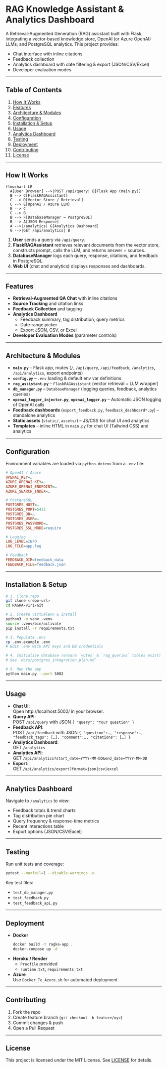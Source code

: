 # RAG Knowledge Assistant & Analytics Dashboard

A Retrieval-Augmented Generation (RAG) assistant built with Flask, integrating a vector‐based knowledge store, OpenAI (or Azure OpenAI) LLMs, and PostgreSQL analytics. This project provides:
- Chat interface with inline citations  
- Feedback collection  
- Analytics dashboard with date filtering & export (JSON/CSV/Excel)  
- Developer evaluation modes  

---

## Table of Contents

1. [How It Works](#how-it-works)  
2. [Features](#features)  
3. [Architecture & Modules](#architecture--modules)  
4. [Configuration](#configuration)  
5. [Installation & Setup](#installation--setup)  
6. [Usage](#usage)  
7. [Analytics Dashboard](#analytics-dashboard)  
8. [Testing](#testing)  
9. [Deployment](#deployment)  
10. [Contributing](#contributing)  
11. [License](#license)  

---

## How It Works

```mermaid
flowchart LR
  A[User Browser] -->|POST /api/query| B[Flask App (main.py)]
  B --> C[FlaskRAGAssistant]
  C --> D[Vector Store / Retrieval]
  C --> E[OpenAI / Azure LLM]
  E --> C
  C --> B
  B --> F[DatabaseManager → PostgreSQL]
  B --> A[JSON Response]
  A -->|/analytics| G[Analytics Dashboard]
  G -->|GET /api/analytics| B
```

1. **User** sends a query via `/api/query`.
2. **FlaskRAGAssistant** retrieves relevant documents from the vector store, constructs prompt, calls the LLM, and returns answer + sources.
3. **DatabaseManager** logs each query, response, citations, and feedback in PostgreSQL.
4. **Web UI** (chat and analytics) displays responses and dashboards.

---

## Features

- **Retrieval-Augmented QA Chat** with inline citations  
- **Source Tracking** and citation links  
- **Feedback Collection** and tagging  
- **Analytics Dashboard**  
  - Feedback summary, tag distribution, query metrics  
  - Date‐range picker  
  - Export JSON, CSV, or Excel  
- **Developer Evaluation Modes** (parameter controls)  

---

## Architecture & Modules

- **`main.py`** – Flask app, routes (`/`, `/api/query`, `/api/feedback`, `/analytics`, `/api/analytics`, export endpoints)  
- **`config.py`** – `.env` loading & default env var definitions  
- **`rag_assistant.py`** – `FlaskRAGAssistant` (vector retrieval + LLM wrapper)  
- **`db_manager.py`** – `DatabaseManager` (logging queries, feedback, analytics queries)  
- **`openai_logger_injector.py`**, **`openai_logger.py`** – Automatic JSON logging of OpenAI calls  
- **Feedback dashboards** (`export_feedback.py`, `feedback_dashboard*.py`) – standalone analytics  
- **Static assets** (`static/`, `assets/`) – JS/CSS for chat UI and analytics  
- **Templates** – inline HTML in `main.py` for chat UI (Tailwind CSS) and analytics  

---

## Configuration

Environment variables are loaded via `python-dotenv` from a `.env` file:

```ini
# OpenAI / Azure
OPENAI_KEY=…
AZURE_OPENAI_KEY=…
AZURE_OPENAI_ENDPOINT=…
AZURE_SEARCH_INDEX=…

# PostgreSQL
POSTGRES_HOST=…
POSTGRES_PORT=5432
POSTGRES_DB=…
POSTGRES_USER=…
POSTGRES_PASSWORD=…
POSTGRES_SSL_MODE=require

# Logging
LOG_LEVEL=INFO
LOG_FILE=app.log

# Feedback
FEEDBACK_DIR=feedback_data
FEEDBACK_FILE=feedback.json
```

---

## Installation & Setup

```bash
# 1. Clone repo
git clone <repo-url>
cd RAGKA-v1r1-Git

# 2. Create virtualenv & install
python3 -m venv .venv
source .venv/bin/activate
pip install -r requirements.txt

# 3. Populate .env
cp .env.example .env
# Edit .env with API keys and DB credentials

# 4. Initialize database (ensure `votes` & `rag_queries` tables exist)
# See `docs/postgres_integration_plan.md`

# 5. Run the app
python main.py --port 5002
```

---

## Usage

- **Chat UI**:  
  Open http://localhost:5002/ in your browser.  
- **Query API**:  
  POST `/api/query` with JSON `{ "query": "Your question" }`  
- **Feedback API**:  
  POST `/api/feedback` with JSON `{ "question":…, "response":…, "feedback_tags": […], "comment":…, "citations": […] }`  
- **Analytics Dashboard**:  
  GET `/analytics`  
- **Analytics API**:  
  GET `/api/analytics?start_date=YYYY-MM-DD&end_date=YYYY-MM-DD`  
- **Export**:  
  GET `/api/analytics/export?format=json|csv|excel`

---

## Analytics Dashboard

Navigate to `/analytics` to view:
- Feedback totals & trend charts  
- Tag distribution pie chart  
- Query frequency & response-time metrics  
- Recent interactions table  
- Export options (JSON/CSV/Excel)  

---

## Testing

Run unit tests and coverage:

```bash
pytest --maxfail=1 --disable-warnings -q
```

Key test files:
- `test_db_manager.py`  
- `test_feedback.py`  
- `test_feedback_api.py`  

---

## Deployment

- **Docker**  
  ```bash
  docker build -t ragka-app .
  docker-compose up -d
  ```
- **Heroku / Render**  
  - `Procfile` provided  
  - `runtime.txt`, `requirements.txt`  
- **Azure**  
  Use `Docker_To_Azure.sh` for automated deployment  

---

## Contributing

1. Fork the repo  
2. Create feature branch (`git checkout -b feature/xyz`)  
3. Commit changes & push  
4. Open a Pull Request  

---

## License

This project is licensed under the MIT License. See [LICENSE](LICENSE) for details.
